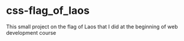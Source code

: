 # css-flag_of_laos
This small project on the flag of Laos that I did at the beginning of web development course
